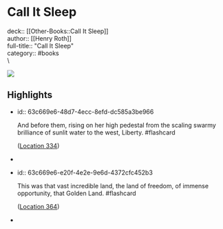 # Call It Sleep

deck:: [[Other-Books::Call It Sleep]]\
author:: [[Henry Roth]]\
full-title:: "Call It Sleep"\
category:: #books\
\

![](https://images-na.ssl-images-amazon.com/images/I/51593m8Q7pL._SL200_.jpg)
## Highlights
- id:: 63c669e6-48d7-4ecc-8efd-dc585a3be966
  
  And before them, rising on her high pedestal from the scaling swarmy brilliance of sunlit water to the west, Liberty. #flashcard 
  
  
    ([Location 334](https://readwise.io/to_kindle?action=open&asin=B00F8FXE8M&location=334))
-
- id:: 63c669e6-e20f-4e2e-9e6d-4372cfc452b3
  
  This was that vast incredible land, the land of freedom, of immense opportunity, that Golden Land. #flashcard 
  
  
    ([Location 364](https://readwise.io/to_kindle?action=open&asin=B00F8FXE8M&location=364))
-